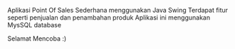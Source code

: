 Aplikasi Point Of Sales Sederhana menggunakan Java Swing
Terdapat fitur seperti penjualan dan penambahan produk 
Aplikasi ini menggunakan MysSQL database

Selamat Mencoba :)
